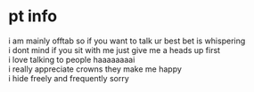 # pt info
i am mainly offtab so if you want to talk ur best bet is whispering
<br>
i dont mind if you sit with me just give me a heads up first
<br>
i love talking to people haaaaaaaai
<br>
i really appreciate crowns they make me happy
<br>
i hide freely and frequently sorry
